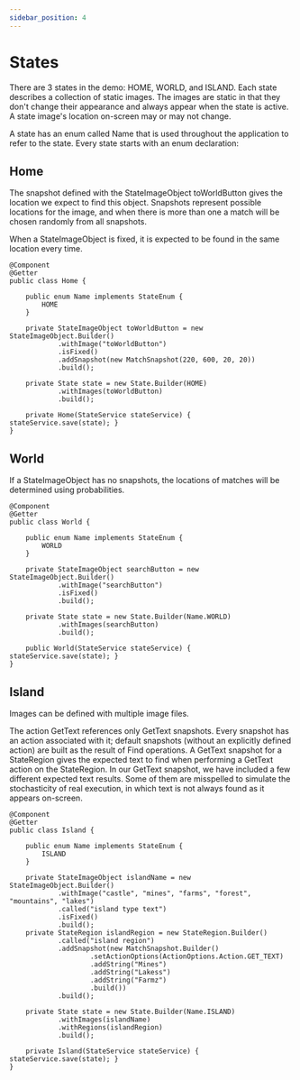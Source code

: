 ```yaml
---
sidebar_position: 4
---
```


# States

There are 3 states in the demo: HOME, WORLD, and ISLAND. Each state describes a collection
of static images. The images are static in that they don't change their appearance
and always appear when the state is active. A state image's location on-screen may or may not change.

A state has an enum called Name that is used throughout the application to refer to the state. Every state
starts with an enum declaration:

## Home

The snapshot defined with the StateImageObject toWorldButton gives the location we 
expect to find this object. Snapshots represent possible locations for the image, and 
when there is more than one a match will be chosen randomly from all snapshots.   

When a StateImageObject is fixed, it is expected to be found in the same location every time.  

    @Component
    @Getter
    public class Home {
    
        public enum Name implements StateEnum {
            HOME
        }
    
        private StateImageObject toWorldButton = new StateImageObject.Builder()
                .withImage("toWorldButton")
                .isFixed()
                .addSnapshot(new MatchSnapshot(220, 600, 20, 20))
                .build();
    
        private State state = new State.Builder(HOME)
                .withImages(toWorldButton)
                .build();
    
        private Home(StateService stateService) { stateService.save(state); }
    }

## World

If a StateImageObject has no snapshots, the locations of matches will be
determined using probabilities. 

    @Component
    @Getter
    public class World {
    
        public enum Name implements StateEnum {
            WORLD
        }
    
        private StateImageObject searchButton = new StateImageObject.Builder()
                .withImage("searchButton")
                .isFixed()
                .build();
    
        private State state = new State.Builder(Name.WORLD)
                .withImages(searchButton)
                .build();
    
        public World(StateService stateService) { stateService.save(state); }
    }

## Island

Images can be defined with multiple image files.  

The action GetText references only GetText snapshots. Every snapshot
has an action associated with it; default snapshots (without an explicitly defined
action) are built as the result of Find operations. A GetText snapshot for a StateRegion
gives the expected text to find when performing a GetText action on the StateRegion. 
In our GetText snapshot, we have included a few different expected text results. Some of
them are misspelled to simulate the stochasticity of real execution, in which text is 
not always found as it appears on-screen.  

    @Component
    @Getter
    public class Island {
    
        public enum Name implements StateEnum {
            ISLAND
        }
    
        private StateImageObject islandName = new StateImageObject.Builder()
                .withImage("castle", "mines", "farms", "forest", "mountains", "lakes")
                .called("island type text")
                .isFixed()
                .build();
        private StateRegion islandRegion = new StateRegion.Builder()
                .called("island region")
                .addSnapshot(new MatchSnapshot.Builder()
                        .setActionOptions(ActionOptions.Action.GET_TEXT)
                        .addString("Mines")
                        .addString("Lakess")
                        .addString("Farmz")
                        .build())
                .build();
    
        private State state = new State.Builder(Name.ISLAND)
                .withImages(islandName)
                .withRegions(islandRegion)
                .build();
    
        private Island(StateService stateService) { stateService.save(state); }
    }
